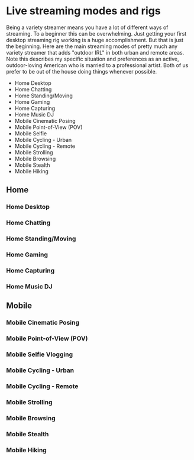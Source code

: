 # Live streaming modes and rigs

Being a variety streamer means you have a lot of different ways of streaming. To a beginner this can be overwhelming. Just getting your first desktop streaming rig working is a huge accomplishment. But that is just the beginning. Here are the main streaming modes of pretty much any variety streamer that adds "outdoor IRL" in both urban and remote areas. Note this describes my specific situation and preferences as an active, outdoor-loving American who is married to a professional artist. Both of us prefer to be out of the house doing things whenever possible.

* Home Desktop
* Home Chatting
* Home Standing/Moving
* Home Gaming
* Home Capturing
* Home Music DJ
* Mobile Cinematic Posing
* Mobile Point-of-View (POV)
* Mobile Selfie
* Mobile Cycling - Urban
* Mobile Cycling - Remote
* Mobile Strolling
* Mobile Browsing
* Mobile Stealth
* Mobile Hiking

## Home

### Home Desktop

### Home Chatting

### Home Standing/Moving

### Home Gaming

### Home Capturing

### Home Music DJ

## Mobile

### Mobile Cinematic Posing

### Mobile Point-of-View (POV)

### Mobile Selfie Vlogging

### Mobile Cycling - Urban

### Mobile Cycling - Remote

### Mobile Strolling

### Mobile Browsing

### Mobile Stealth

### Mobile Hiking

